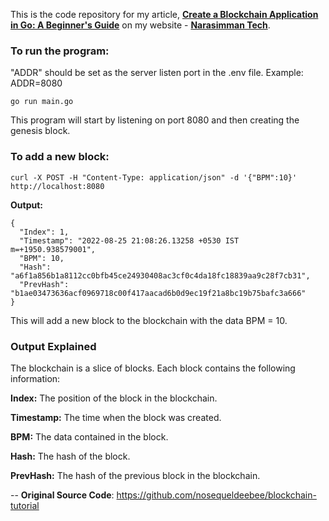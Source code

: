 This is the code repository for my article, **[Create a Blockchain Application in Go: A Beginner's Guide](https://narasimmantech.com/create-a-blockchain-application-in-go-a-beginners-guide)** on my website - **[Narasimman Tech](https://narasimmantech.com)**.

### **To run the program:**

"ADDR" should be set as the server listen port in the .env file. Example: ADDR=8080

```
go run main.go
```

This program will start by listening on port 8080 and then creating the genesis block.

### **To add a new block:**

```
curl -X POST -H "Content-Type: application/json" -d '{"BPM":10}' http://localhost:8080
```

**Output:**

```
{
  "Index": 1,
  "Timestamp": "2022-08-25 21:08:26.13258 +0530 IST m=+1950.938579001",
  "BPM": 10,
  "Hash": "a6f1a856b1a8112cc0bfb45ce24930408ac3cf0c4da18fc18839aa9c28f7cb31",
  "PrevHash": "b1ae03473636acf0969718c00f417aacad6b0d9ec19f21a8bc19b75bafc3a666"
}
```

This will add a new block to the blockchain with the data BPM = 10.

### **Output Explained**

The blockchain is a slice of blocks. Each block contains the following information:

**Index:** The position of the block in the blockchain.

**Timestamp:** The time when the block was created.

**BPM:** The data contained in the block.

**Hash:** The hash of the block.

**PrevHash:** The hash of the previous block in the blockchain.

--
**Original Source Code**: https://github.com/nosequeldeebee/blockchain-tutorial
